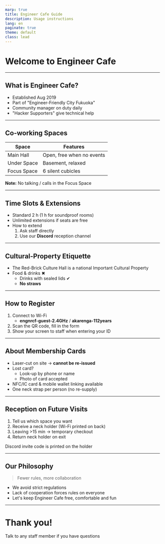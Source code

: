 ```yaml
---
marp: true
title: Engineer Cafe Guide
description: Usage instructions
lang: en
paginate: true
theme: default
class: lead
---
```


# Welcome to Engineer Cafe

<!-- _narration: Welcome everyone to Engineer Cafe, a public space where engineers can learn, connect and grow. This deck explains our facilities and how to use them. -->

---

## What is Engineer Cafe?

- Established Aug 2019  
- Part of "Engineer-Friendly City Fukuoka"  
- Community manager on duty daily  
- "Hacker Supporters" give technical help

<!-- _narration: Engineer Cafe was born through cooperation between Fukuoka City and its citizens. Our community manager and volunteer Hacker Supporters assist you every day. -->

---

## Co-working Spaces

| Space | Features |
|-------|----------|
| Main Hall | Open, free when no events |
| Under Space | Basement, relaxed |
| Focus Space | 6 silent cubicles |

**Note:** No talking / calls in the Focus Space

<!-- _narration: You can choose from three areas. Remember the Focus Space is a strict quiet zone; tell reception if you need to move seats. -->

---

## Time Slots & Extensions

- Standard 2 h (1 h for soundproof rooms)
- Unlimited extensions if seats are free
- How to extend  
  1. Ask staff directly  
  2. Use our **Discord** reception channel

<!-- _narration: Seats are allotted in two-hour blocks but you may extend as often as you like when space is available. Request extensions early via staff or Discord. -->

---

## Cultural-Property Etiquette

- The Red-Brick Culture Hall is a national Important Cultural Property
- Food & drinks ✖  
  - Drinks with sealed lids ✔  
  - **No straws**

<!-- _narration: Because the hall is a protected cultural asset, food is prohibited. Sealed drinks are the only exception—and straws are still not allowed. -->

---

## How to Register

1. Connect to Wi-Fi  
   - **engnrcf-guest-2.4GHz** / **akarenga-112years**  
2. Scan the QR code, fill in the form  
3. Show your screen to staff when entering your ID

<!-- _narration: Start by connecting to our guest Wi-Fi, then register via the QR code. Please enter the membership ID together with staff to avoid mistakes. -->

---

## About Membership Cards

- Laser-cut on site → **cannot be re-issued**  
- Lost card?  
  - Look-up by phone or name  
  - Photo of card accepted  
- NFC/IC card & mobile wallet linking available  
- One neck strap per person (no re-supply)

<!-- _narration: Your card is unique and not reissuable, but we can look you up if it's lost. You can also link the ID to an NFC card or phone for smooth entry. -->

---

## Reception on Future Visits

1. Tell us which space you want  
2. Receive a neck holder (Wi-Fi printed on back)  
3. Leaving >15 min → temporary checkout  
4. Return neck holder on exit

Discord invite code is printed on the holder

<!-- _narration: At reception just specify the space. Your neck holder shows Wi-Fi and a Discord invite. Please return it when you leave. -->

---

## Our Philosophy

> Fewer rules, more collaboration

- We avoid strict regulations  
- Lack of cooperation forces rules on everyone  
- Let's keep Engineer Cafe free, comfortable and fun

<!-- _narration: We strive to minimise formal rules. With mutual respect, we can keep the café flexible and welcoming for all. -->

---

# Thank you!

Talk to any staff member if you have questions

<!-- _narration: That concludes the guide. Feel free to reach out to our team any time. -->